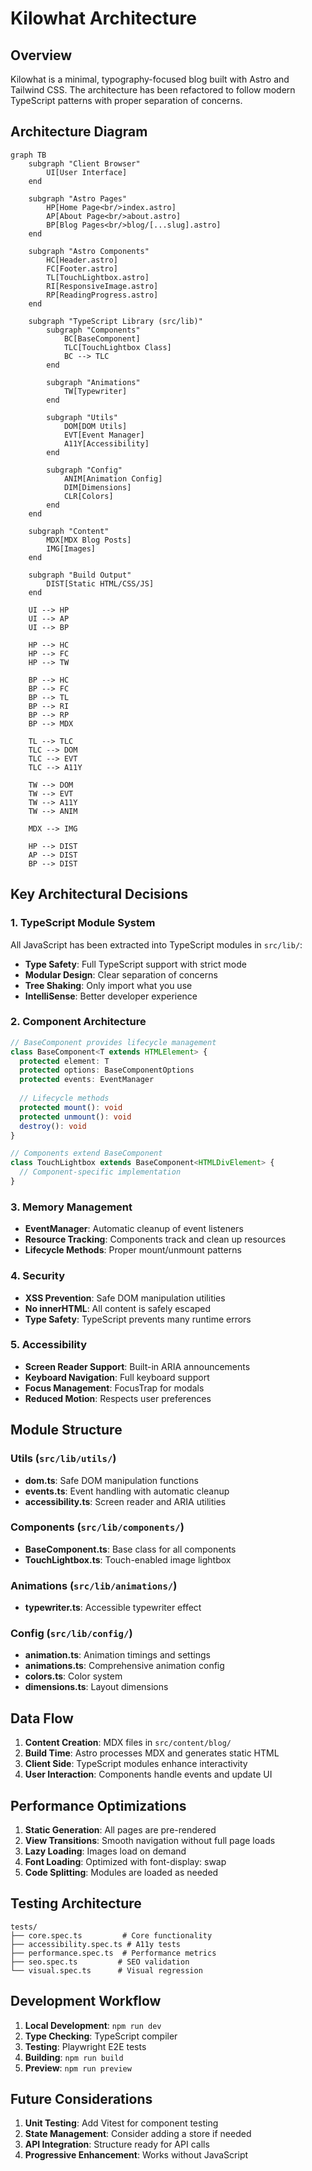 # Kilowhat Architecture

## Overview

Kilowhat is a minimal, typography-focused blog built with Astro and Tailwind CSS. The architecture has been refactored to follow modern TypeScript patterns with proper separation of concerns.

## Architecture Diagram

```mermaid
graph TB
    subgraph "Client Browser"
        UI[User Interface]
    end
    
    subgraph "Astro Pages"
        HP[Home Page<br/>index.astro]
        AP[About Page<br/>about.astro]
        BP[Blog Pages<br/>blog/[...slug].astro]
    end
    
    subgraph "Astro Components"
        HC[Header.astro]
        FC[Footer.astro]
        TL[TouchLightbox.astro]
        RI[ResponsiveImage.astro]
        RP[ReadingProgress.astro]
    end
    
    subgraph "TypeScript Library (src/lib)"
        subgraph "Components"
            BC[BaseComponent]
            TLC[TouchLightbox Class]
            BC --> TLC
        end
        
        subgraph "Animations"
            TW[Typewriter]
        end
        
        subgraph "Utils"
            DOM[DOM Utils]
            EVT[Event Manager]
            A11Y[Accessibility]
        end
        
        subgraph "Config"
            ANIM[Animation Config]
            DIM[Dimensions]
            CLR[Colors]
        end
    end
    
    subgraph "Content"
        MDX[MDX Blog Posts]
        IMG[Images]
    end
    
    subgraph "Build Output"
        DIST[Static HTML/CSS/JS]
    end
    
    UI --> HP
    UI --> AP
    UI --> BP
    
    HP --> HC
    HP --> FC
    HP --> TW
    
    BP --> HC
    BP --> FC
    BP --> TL
    BP --> RI
    BP --> RP
    BP --> MDX
    
    TL --> TLC
    TLC --> DOM
    TLC --> EVT
    TLC --> A11Y
    
    TW --> DOM
    TW --> EVT
    TW --> A11Y
    TW --> ANIM
    
    MDX --> IMG
    
    HP --> DIST
    AP --> DIST
    BP --> DIST
```

## Key Architectural Decisions

### 1. TypeScript Module System

All JavaScript has been extracted into TypeScript modules in `src/lib/`:

- **Type Safety**: Full TypeScript support with strict mode
- **Modular Design**: Clear separation of concerns
- **Tree Shaking**: Only import what you use
- **IntelliSense**: Better developer experience

### 2. Component Architecture

```typescript
// BaseComponent provides lifecycle management
class BaseComponent<T extends HTMLElement> {
  protected element: T
  protected options: BaseComponentOptions
  protected events: EventManager
  
  // Lifecycle methods
  protected mount(): void
  protected unmount(): void
  destroy(): void
}

// Components extend BaseComponent
class TouchLightbox extends BaseComponent<HTMLDivElement> {
  // Component-specific implementation
}
```

### 3. Memory Management

- **EventManager**: Automatic cleanup of event listeners
- **Resource Tracking**: Components track and clean up resources
- **Lifecycle Methods**: Proper mount/unmount patterns

### 4. Security

- **XSS Prevention**: Safe DOM manipulation utilities
- **No innerHTML**: All content is safely escaped
- **Type Safety**: TypeScript prevents many runtime errors

### 5. Accessibility

- **Screen Reader Support**: Built-in ARIA announcements
- **Keyboard Navigation**: Full keyboard support
- **Focus Management**: FocusTrap for modals
- **Reduced Motion**: Respects user preferences

## Module Structure

### Utils (`src/lib/utils/`)

- **dom.ts**: Safe DOM manipulation functions
- **events.ts**: Event handling with automatic cleanup
- **accessibility.ts**: Screen reader and ARIA utilities

### Components (`src/lib/components/`)

- **BaseComponent.ts**: Base class for all components
- **TouchLightbox.ts**: Touch-enabled image lightbox

### Animations (`src/lib/animations/`)

- **typewriter.ts**: Accessible typewriter effect

### Config (`src/lib/config/`)

- **animation.ts**: Animation timings and settings
- **animations.ts**: Comprehensive animation config
- **colors.ts**: Color system
- **dimensions.ts**: Layout dimensions

## Data Flow

1. **Content Creation**: MDX files in `src/content/blog/`
2. **Build Time**: Astro processes MDX and generates static HTML
3. **Client Side**: TypeScript modules enhance interactivity
4. **User Interaction**: Components handle events and update UI

## Performance Optimizations

1. **Static Generation**: All pages are pre-rendered
2. **View Transitions**: Smooth navigation without full page loads
3. **Lazy Loading**: Images load on demand
4. **Font Loading**: Optimized with font-display: swap
5. **Code Splitting**: Modules are loaded as needed

## Testing Architecture

```
tests/
├── core.spec.ts         # Core functionality
├── accessibility.spec.ts # A11y tests
├── performance.spec.ts  # Performance metrics
├── seo.spec.ts         # SEO validation
└── visual.spec.ts      # Visual regression
```

## Development Workflow

1. **Local Development**: `npm run dev`
2. **Type Checking**: TypeScript compiler
3. **Testing**: Playwright E2E tests
4. **Building**: `npm run build`
5. **Preview**: `npm run preview`

## Future Considerations

1. **Unit Testing**: Add Vitest for component testing
2. **State Management**: Consider adding a store if needed
3. **API Integration**: Structure ready for API calls
4. **Progressive Enhancement**: Works without JavaScript